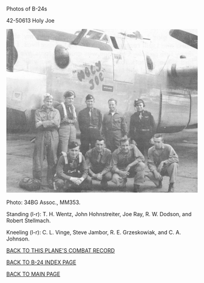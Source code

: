 
Photos of B-24s






 




42-50613 Holy Joe  
  

![](42-50613.jpg)  

Photo: 34BG Assoc., MM353.  

Standing (l-r): T. H. Wentz, John Hohnstreiter, Joe Ray, R. W. Dodson, and Robert Stellmach.  

Kneeling (l-r): C. L. Vinge, Steve Jambor, R. E. Grzeskowiak, and C. A. Johnson.  
  

[BACK TO THIS PLANE'S COMBAT RECORD](../b24s/42-50613.md)  

[BACK TO B-24 INDEX PAGE](../000b24s.md)  

[BACK TO MAIN PAGE](../index.md)


